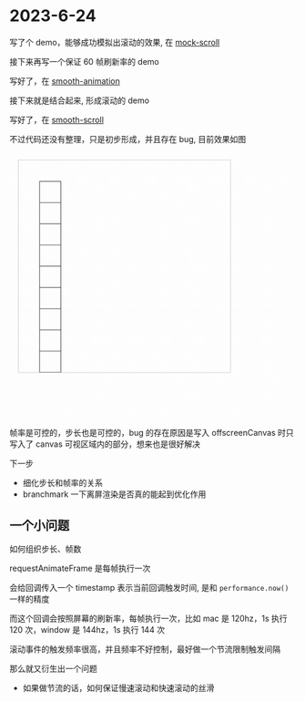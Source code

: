 # 2023-6-24

写了个 demo，能够成功模拟出滚动的效果, 在 [mock-scroll](../../source/6-24/mock-scroll.html)

接下来再写一个保证 60 帧刷新率的 demo

写好了，在 [smooth-animation](../../source/6-24/smooth-animation.html)

接下来就是结合起来, 形成滚动的 demo

写好了，在 [smooth-scroll](../../source/6-24/smooth-scroll.html)

不过代码还没有整理，只是初步形成，并且存在 bug, 目前效果如图

![smooth-scroll-gif](../../source/img/smooth-scroll.gif)

帧率是可控的，步长也是可控的，bug 的存在原因是写入 offscreenCanvas 时只写入了 canvas 可视区域内的部分，想来也是很好解决

下一步

- 细化步长和帧率的关系
- branchmark 一下离屏渲染是否真的能起到优化作用

## 一个小问题

如何组织步长、帧数

requestAnimateFrame 是每帧执行一次

会给回调传入一个 timestamp 表示当前回调触发时间, 是和 `performance.now()` 一样的精度

而这个回调会按照屏幕的刷新率，每帧执行一次，比如 mac 是 120hz，1s 执行 120 次，window 是 144hz，1s 执行 144 次

滚动事件的触发频率很高，并且频率不好控制，最好做一个节流限制触发间隔

那么就又衍生出一个问题

- 如果做节流的话，如何保证慢速滚动和快速滚动的丝滑
